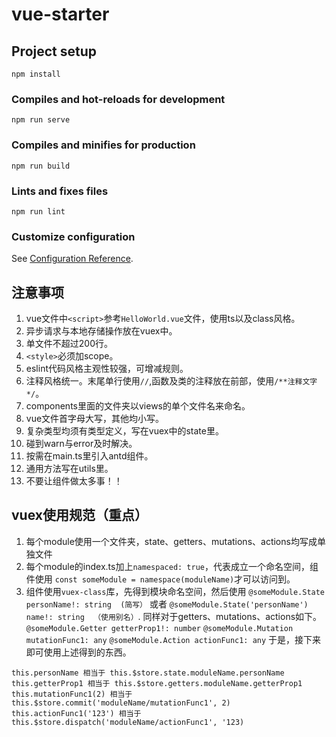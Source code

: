 # vue-starter

## Project setup
```
npm install
```

### Compiles and hot-reloads for development
```
npm run serve
```

### Compiles and minifies for production
```
npm run build
```

### Lints and fixes files
```
npm run lint
```

### Customize configuration
See [Configuration Reference](https://cli.vuejs.org/config/).

## 注意事项
1. vue文件中`<script>`参考`HelloWorld.vue`文件，使用ts以及class风格。
2. 异步请求与本地存储操作放在vuex中。
3. 单文件不超过200行。
4. `<style>`必须加scope。
5. eslint代码风格主观性较强，可增减规则。
6. 注释风格统一。末尾单行使用`//`,函数及类的注释放在前部，使用`/**注释文字*/`。
7. components里面的文件夹以views的单个文件名来命名。
8. vue文件首字母大写，其他均小写。
9. 复杂类型均须有类型定义，写在vuex中的state里。
10. 碰到warn与error及时解决。
11. 按需在main.ts里引入antd组件。
12. 通用方法写在utils里。
13. 不要让组件做太多事！！

## vuex使用规范（重点）
1. 每个module使用一个文件夹，state、getters、mutations、actions均写成单独文件
2. 每个module的index.ts加上`namespaced: true`，代表成立一个命名空间，组件使用
`const someModule = namespace(moduleName)`才可以访问到。
3. 组件使用`vuex-class`库，先得到模块命名空间，然后使用
`@someModule.State personName!: string  (简写）` 或者
`@someModule.State('personName') name!: string  （使用别名）`.
同样对于getters、mutations、actions如下。
`@someModule.Getter getterProp1!: number`
`@someModule.Mutation mutationFunc1: any`
`@someModule.Action actionFunc1: any`
于是，接下来即可使用上述得到的东西。
```
this.personName 相当于 this.$store.state.moduleName.personName
this.getterProp1 相当于 this.$store.getters.moduleName.getterProp1
this.mutationFunc1(2) 相当于 this.$store.commit('moduleName/mutationFunc1', 2)
this.actionFunc1('123') 相当于 this.$store.dispatch('moduleName/actionFunc1', '123)
```